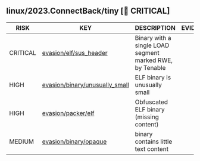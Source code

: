 ## linux/2023.ConnectBack/tiny [🚨 CRITICAL]

|   RISK   |                                                                               KEY                                                                               |                       DESCRIPTION                        | EVIDENCE |
|----------|-----------------------------------------------------------------------------------------------------------------------------------------------------------------|----------------------------------------------------------|----------|
| CRITICAL | [evasion/elf/sus_header](https://github.com/chainguard-dev/malcontent/blob/main/rules/evasion/elf-sus_header.yara#single_load_rwe)                              | Binary with a single LOAD segment marked RWE, by Tenable |          |
| HIGH     | [evasion/binary/unusually_small](https://github.com/chainguard-dev/malcontent/blob/main/rules/evasion/binary-unusually_small.yara#impossibly_small_elf_program) | ELF binary is unusually small                            |          |
| HIGH     | [evasion/packer/elf](https://github.com/chainguard-dev/malcontent/blob/main/rules/evasion/packer/elf.yara#obfuscated_elf)                                       | Obfuscated ELF binary (missing content)                  |          |
| MEDIUM   | [evasion/binary/opaque](https://github.com/chainguard-dev/malcontent/blob/main/rules/evasion/binary-opaque.yara#opaque_binary)                                  | binary contains little text content                      |          |

